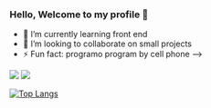 ### Hello, Welcome to my profile 👋

- 🌱 I’m currently learning front end
- 👯 I’m looking to collaborate on small projects
- ⚡ Fun fact: programo program by cell phone
-->

 <a href="https://instagram.com/gust4vocr" target="_blank"><img src="https://img.shields.io/badge/-Instagram-%23E4405F?style=for-the- badge&logo=instagram&logoColor=white" target="_blank"></a>
 	<a>
<a href = "mailto:gustavocamargo1213@gmail.com"><img src="https://img.shields.io/badge/-Gmail-%23333?style=for-the-badge&logo=gmail&logoColor=white" alvo ="_blank"></a>
  <a>

[![Top Langs](https://github-readme-stats.vercel.app/api/top-langs/?username=Gustavo-camargo&layout=compact)](https://github.com/anuraghazra/github-readme-stats)
